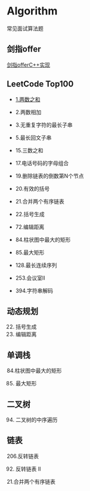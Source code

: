 # Algorithm
常见面试算法题



## 剑指offer

[剑指offerC++实现](https://github.com/youxiaokai/coding-interviews)



## LeetCode Top100

- [1.两数之和](https://github.com/youxiaokai/Algorithm/blob/master/LeetCode/%E4%B8%A4%E6%95%B0%E4%B9%8B%E5%92%8C.md) 

- 2.两数相加

- 3.无重复字符的最长子串

- 5.最长回文子串
- 15.三数之和
- 17.电话号码的字母组合
- 19.删除链表的倒数第N个节点
- 20.有效的括号
- 21.合并两个有序链表
- 22.括号生成
- 72.编辑距离
- 84.柱状图中最大的矩形
- 85.最大矩形
- 128.最长连续序列
- 253.会议室II
- 394.字符串解码











## 动态规划

22. 括号生成
72. 编辑距离



## 单调栈

84.柱状图中最大的矩形

85. 最大矩形



## 二叉树

94. 二叉树的中序遍历



## 链表

206.反转链表

92. 反转链表 II

21.合并两个有序链表